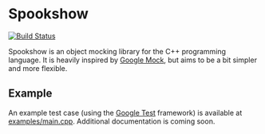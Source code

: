 # Spookshow

[![Build Status](https://travis-ci.org/xchrishawk/spookshow.svg?branch=master)](https://travis-ci.org/xchrishawk/spookshow)

Spookshow is an object mocking library for the C++ programming language. It is heavily inspired by [Google Mock](https://github.com/google/googlemock/tree/master/googlemock), but aims to be a bit simpler and more flexible.

## Example

An example test case (using the [Google Test](https://github.com/google/googletest) framework) is available at [examples/main.cpp](examples/main.cpp). Additional documentation is coming soon.
